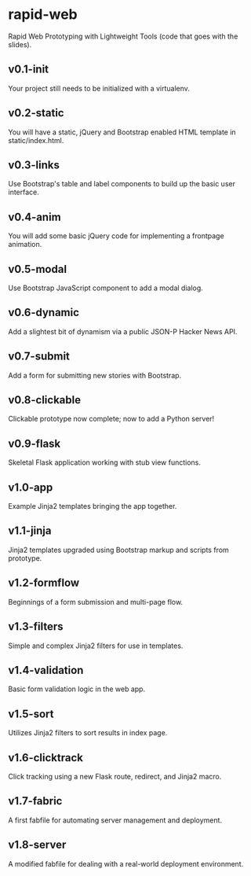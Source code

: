 rapid-web
=========

Rapid Web Prototyping with Lightweight Tools (code that goes with the slides).

v0.1-init
---------

Your project still needs to be initialized with a virtualenv.

v0.2-static
-----------

You will have a static, jQuery and Bootstrap enabled HTML template in static/index.html.

v0.3-links
----------

Use Bootstrap's table and label components to build up the basic user interface.

v0.4-anim
---------

You will add some basic jQuery code for implementing a frontpage animation.

v0.5-modal
----------

Use Bootstrap JavaScript component to add a modal dialog.

v0.6-dynamic
------------

Add a slightest bit of dynamism via a public JSON-P Hacker News API.

v0.7-submit
-----------

Add a form for submitting new stories with Bootstrap.

v0.8-clickable
--------------

Clickable prototype now complete; now to add a Python server!

v0.9-flask
----------

Skeletal Flask application working with stub view functions.

v1.0-app
--------

Example Jinja2 templates bringing the app together.

v1.1-jinja
----------

Jinja2 templates upgraded using Bootstrap markup and scripts from prototype.

v1.2-formflow
-------------

Beginnings of a form submission and multi-page flow.

v1.3-filters
------------

Simple and complex Jinja2 filters for use in templates.

v1.4-validation
---------------

Basic form validation logic in the web app.

v1.5-sort
---------

Utilizes Jinja2 filters to sort results in index page.

v1.6-clicktrack
---------------

Click tracking using a new Flask route, redirect, and Jinja2 macro.

v1.7-fabric
-----------

A first fabfile for automating server management and deployment.

v1.8-server
-----------

A modified fabfile for dealing with a real-world deployment environment.
